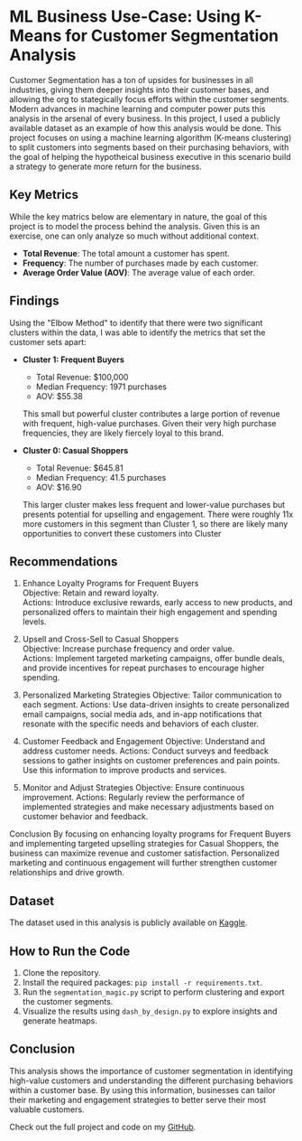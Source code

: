 # ML Business Use-Case: Using K-Means for Customer Segmentation Analysis

Customer Segmentation has a ton of upsides for businesses in all industries, giving them deeper insights into their customer bases, and allowing the org to stategically focus efforts within the customer segments.  Modern advances in machine learning and computer power puts this analysis in the arsenal of every business.  In this project, I used a publicly available dataset as an example of how this analysis would be done.  This project focuses on using a machine learning algorithm (K-means clustering) to split customers into segments based on their purchasing behaviors, with the goal of helping the hypotheical business executive in this scenario build a strategy to generate more return for the business.  

## Key Metrics

While the key matrics below are elementary in nature, the goal of this project is to model the process behind the analysis.  Given this is an exercise, one can only analyze so much without additional context.

- **Total Revenue**: The total amount a customer has spent.
- **Frequency**: The number of purchases made by each customer.
- **Average Order Value (AOV)**: The average value of each order.

## Findings

Using the "Elbow Method" to identify that there were two significant clusters within the data, I was able to identify the metrics that set the customer sets apart:

- **Cluster 1: Frequent Buyers**
  - Total Revenue: $100,000
  - Median Frequency: 1971 purchases
  - AOV: $55.38
  
  This small but powerful cluster contributes a large portion of revenue with frequent, high-value purchases.  Given their very high purchase frequencies, they are likely fiercely loyal to this brand.

- **Cluster 0: Casual Shoppers**
  - Total Revenue: $645.81
  - Median Frequency: 41.5 purchases
  - AOV: $16.90
  
  This larger cluster makes less frequent and lower-value purchases but presents potential for upselling and engagement.  There were roughly 11x more customers in this segment than Cluster 1, so there are likely many opportunities to convert these customers into Cluster

## Recommendations

1) Enhance Loyalty Programs for Frequent Buyers\
Objective: Retain and reward loyalty.\
Actions: Introduce exclusive rewards, early access to new products, and personalized offers to maintain their high engagement and spending levels.

2) Upsell and Cross-Sell to Casual Shoppers\
Objective: Increase purchase frequency and order value.\
Actions: Implement targeted marketing campaigns, offer bundle deals, and provide incentives for repeat purchases to encourage higher spending.

4) Personalized Marketing Strategies
Objective: Tailor communication to each segment.
Actions: Use data-driven insights to create personalized email campaigns, social media ads, and in-app notifications that resonate with the specific needs and behaviors of each cluster.

5) Customer Feedback and Engagement
Objective: Understand and address customer needs.
Actions: Conduct surveys and feedback sessions to gather insights on customer preferences and pain points. Use this information to improve products and services.

6) Monitor and Adjust Strategies
Objective: Ensure continuous improvement.
Actions: Regularly review the performance of implemented strategies and make necessary adjustments based on customer behavior and feedback.

Conclusion
By focusing on enhancing loyalty programs for Frequent Buyers and implementing targeted upselling strategies for Casual Shoppers, the business can maximize revenue and customer satisfaction. Personalized marketing and continuous engagement will further strengthen customer relationships and drive growth.

## Dataset

The dataset used in this analysis is publicly available on [Kaggle](https://www.kaggle.com/datasets/carrie1/ecommerce-data).

## How to Run the Code

1. Clone the repository.
2. Install the required packages: `pip install -r requirements.txt`.
3. Run the `segmentation_magic.py` script to perform clustering and export the customer segments.
4. Visualize the results using `dash_by_design.py` to explore insights and generate heatmaps.

## Conclusion

This analysis shows the importance of customer segmentation in identifying high-value customers and understanding the different purchasing behaviors within a customer base. By using this information, businesses can tailor their marketing and engagement strategies to better serve their most valuable customers.

Check out the full project and code on my [GitHub](https://github.com/Gmuman7).

